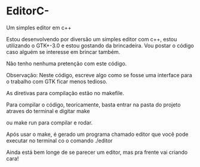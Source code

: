 # EditorC-
Um simples editor em c++

Estou desenvolvendo por diversão um simples editor com c++, estou utilizando o GTK+-3.0 e estou gostando da brincadeira.
Vou postar o código caso alguém se interesse em brincar também.

Não tenho nenhuma pretenção com este código.

Observação: Neste código, escreve algo como se fosse uma interface para o trabalho com GTK ficar menos tedioso.

As diretivas para compilação estão no makefile.

Para compilar o código, teoricamente, basta entrar na pasta do projeto atraves do terminal e digitar make

ou make run para compilar e rodar.

Após usar o make, é gerado um programa chamado editor que você pode executar no terminal co o comando ./editor

Ainda está bem longe de se parecer um editor, mas pra frente vai criando cara! 
